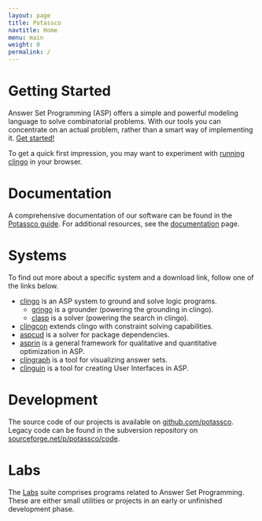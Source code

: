 ```yaml
---
layout: page
title: Potassco
navtitle: Home
menu: main
weight: 0
permalink: /
---
```


# Getting Started

Answer Set Programming (ASP) offers a simple and powerful modeling language to solve combinatorial problems.
With our tools you can concentrate on an actual problem, rather than a smart way of implementing it.
[Get started!](/doc/start/)

To get a quick first impression, you may want to experiment with [running clingo](/clingo/run/) in your browser.

# Documentation

A comprehensive documentation of our software can be found in the [Potassco guide](https://github.com/potassco/guide/releases/).
For additional resources, see the [documentation](/doc/) page.

# Systems

To find out more about a specific system and a download link, follow one of the links below.

* [clingo](/clingo/) is an ASP system to ground and solve logic programs.
    * [gringo](/clingo/) is a grounder (powering the grounding in clingo).
    * [clasp](/clasp/) is a solver (powering the search in clingo).
* [clingcon](/clingcon/) extends clingo with constraint solving capabilities.
* [aspcud](/aspcud/) is a solver for package dependencies.
* [asprin](/asprin/) is a general framework for qualitative and quantitative optimization in ASP.
* [clingraph](/clingraph/) is a tool for visualizing answer sets.
* [clinguin](/clinguin/) is a tool for creating User Interfaces in ASP.

# Development

The source code of our projects is available on [github.com/potassco](https://github.com/potassco/).
Legacy code can be found in the subversion repository on [sourceforge.net/p/potassco/code](https://sourceforge.net/p/potassco/code).

# Labs

The [Labs](/labs/) suite comprises programs related to Answer Set Programming.
These are either small utilities or projects in an early or unfinished development phase.
